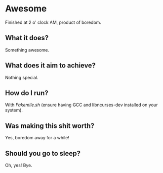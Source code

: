 # Awesome

Finished at 2 o' clock AM, product of boredom.

## What it does?

Something awesome.

## What does it aim to achieve?

Nothing special.

## How do I run?

With _Fakemile.sh_ (ensure having GCC and libncurses-dev installed on your system).

## Was making this shit worth?

Yes, boredom away for a while!

## Should you go to sleep?

Oh, yes! Bye.
